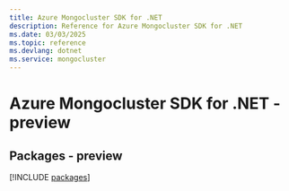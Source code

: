 ```yaml
---
title: Azure Mongocluster SDK for .NET
description: Reference for Azure Mongocluster SDK for .NET
ms.date: 03/03/2025
ms.topic: reference
ms.devlang: dotnet
ms.service: mongocluster
---
```

# Azure Mongocluster SDK for .NET - preview
## Packages - preview
[!INCLUDE [packages](mongocluster-index.md)]